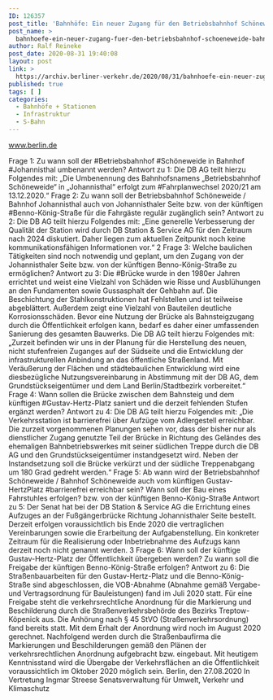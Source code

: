 ```yaml
---
ID: 126357
post_title: 'Bahnhöfe: Ein neuer Zugang für den Betriebsbahnhof Schöneweide / Bahnhof Johannisthal, aus Senat'
post_name: >
  bahnhoefe-ein-neuer-zugang-fuer-den-betriebsbahnhof-schoeneweide-bahnhof-johannisthal-aus-senat
author: Ralf Reineke
post_date: 2020-08-31 19:40:08
layout: post
link: >
  https://archiv.berliner-verkehr.de/2020/08/31/bahnhoefe-ein-neuer-zugang-fuer-den-betriebsbahnhof-schoeneweide-bahnhof-johannisthal-aus-senat/
published: true
tags: [ ]
categories:
  - Bahnhöfe + Stationen
  - Infrastruktur
  - S-Bahn
---
```

www.berlin.de

Frage 1:
Zu wann soll der #Betriebsbahnhof #Schöneweide in Bahnhof #Johannisthal umbenannt werden?
Antwort zu 1:
Die DB AG teilt hierzu Folgendes mit:
„Die Umbenennung des Bahnhofsnamens „Betriebsbahnhof Schöneweide“ in
„Johannisthal“ erfolgt zum #Fahrplanwechsel 2020/21 am 13.12.2020.“
Frage 2:
Zu wann soll der Betriebsbahnhof Schöneweide / Bahnhof Johannisthal auch von Johannisthaler Seite bzw.
von der künftigen #Benno-König-Straße für die Fahrgäste regulär zugänglich sein?
Antwort zu 2:
Die DB AG teilt hierzu Folgendes mit:
„Eine generelle Verbesserung der Qualität der Station wird durch DB Station &amp; Service AG
für den Zeitraum nach 2024 diskutiert. Daher liegen zum aktuellen Zeitpunkt noch keine
kommunikationsfähigen Informationen vor.“
2
Frage 3:
Welche baulichen Tätigkeiten sind noch notwendig und geplant, um den Zugang von der Johannisthaler Seite
bzw. von der künftigen Benno-König-Straße zu ermöglichen?
Antwort zu 3:
Die #Brücke wurde in den 1980er Jahren errichtet und weist eine Vielzahl von Schäden wie
Risse und Ausblühungen an den Fundamenten sowie Gussasphalt der Gehbahn auf. Die
Beschichtung der Stahlkonstruktionen hat Fehlstellen und ist teilweise abgeblättert.
Außerdem zeigt eine Vielzahl von Bauteilen deutliche Korrosionsschäden.
Bevor eine Nutzung der Brücke als Bahnsteigzugang durch die Öffentlichkeit erfolgen kann,
bedarf es daher einer umfassenden Sanierung des gesamten Bauwerks.
Die DB AG teilt hierzu Folgendes mit:
„Zurzeit befinden wir uns in der Planung für die Herstellung des neuen, nicht stufenfreien
Zuganges auf der Südseite und die Entwicklung der infrastrukturellen Anbindung an das
öffentliche Straßenland. Mit Veräußerung der Flächen und städtebaulichen Entwicklung
wird eine diesbezügliche Nutzungsvereinbarung in Abstimmung mit der DB AG,
dem Grundstückseigentümer und dem Land Berlin/Stadtbezirk vorbereitet.“
Frage 4:
Wann sollen die Brücke zwischen dem Bahnsteig und dem künftigen #Gustav-Hertz-Platz saniert und die
derzeit fehlenden Stufen ergänzt werden?
Antwort zu 4:
Die DB AG teilt hierzu Folgendes mit:
„Die Verkehrsstation ist barrierefrei über Aufzüge vom Adlergestell erreichbar.
Die zurzeit vorgenommenen Planungen sehen vor, dass der bisher nur als dienstlicher
Zugang genutzte Teil der Brücke in Richtung des Geländes des ehemaligen
Bahnbetriebswerkes mit seiner südlichen Treppe durch die DB AG und den
Grundstückseigentümer instandgesetzt wird. Neben der Instandsetzung soll die Brücke
verkürzt und der südliche Treppenabgang um 180 Grad gedreht werden.“
Frage 5:
Ab wann wird der Betriebsbahnhof Schöneweide / Bahnhof Schöneweide auch vom künftigen Gustav-HertzPlatz #barrierefrei erreichbar sein? Wann soll der Bau eines Fahrstuhles erfolgen? bzw. von der künftigen
Benno-König-Straße
Antwort zu 5:
Der Senat hat bei der DB Station &amp; Service AG die Errichtung eines Aufzuges an der
Fußgängerbrücke Richtung Johannisthaler Seite bestellt. Derzeit erfolgen voraussichtlich
bis Ende 2020 die vertraglichen Vereinbarungen sowie die Erarbeitung der
Aufgabenstellung. Ein konkreter Zeitraum für die Realisierung oder Inbetriebnahme des
Aufzugs kann derzeit noch nicht genannt werden.
3
Frage 6:
Wann soll der künftige Gustav-Hertz-Platz der Öffentlichkeit übergeben werden? Zu wann soll die Freigabe
der künftigen Benno-König-Straße erfolgen?
Antwort zu 6:
Die Straßenbauarbeiten für den Gustav-Hertz-Platz und die Benno-König-Straße sind
abgeschlossen, die VOB-Abnahme (Abnahme gemäß Vergabe- und Vertragsordnung für
Bauleistungen) fand im Juli 2020 statt. Für eine Freigabe steht die verkehrsrechtliche
Anordnung für die Markierung und Beschilderung durch die Straßenverkehrsbehörde des
Bezirks Treptow-Köpenick aus. Die Anhörung nach § 45 StVO (Straßenverkehrsordnung)
fand bereits statt. Mit dem Erhalt der Anordnung wird noch im August 2020 gerechnet.
Nachfolgend werden durch die Straßenbaufirma die Markierungen und Beschilderungen
gemäß den Plänen der verkehrsrechtlichen Anordnung aufgebracht bzw. eingebaut. Mit
heutigem Kenntnisstand wird die Übergabe der Verkehrsflächen an die Öffentlichkeit
voraussichtlich im Oktober 2020 möglich sein.
Berlin, den 27.08.2020
In Vertretung
Ingmar Streese
Senatsverwaltung für
Umwelt, Verkehr und Klimaschutz